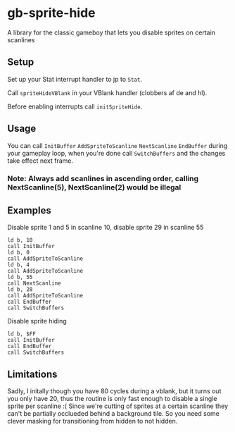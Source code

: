 # gb-sprite-hide
A library for the classic gameboy that lets you disable sprites on certain scanlines
## Setup
Set up your Stat interrupt handler to jp to `Stat`.

Call `spriteHideVBlank` in your VBlank handler (clobbers af de and hl).

Before enabling interrupts call `initSpriteHide`.
## Usage
You can call `InitBuffer` `AddSpriteToScanline` `NextScanline` `EndBuffer`
during your gameplay loop, when you're done call `SwitchBuffers` and the changes take effect next frame.
### Note: Always add scanlines in ascending order, calling NextScanline(5), NextScanline(2) would be illegal
## Examples
Disable sprite 1 and 5 in scanline 10, disable sprite 29 in scanline 55
```
ld b, 10
call InitBuffer
ld b, 0
call AddSpriteToScanline
ld b, 4
call AddSpriteToScanline
ld b, 55
call NextScanline
ld b, 28
call AddSpriteToScanline
call EndBuffer
call SwitchBuffers
```
Disable sprite hiding
```
ld b, $FF
call InitBuffer
call EndBuffer
call SwitchBuffers
```
## Limitations
Sadly, I initally though you have 80 cycles during a vblank, but it turns out you only have 20,
thus the routine is only fast enough to disable a single sprite per scanline :(
Since we're cutting of sprites at a certain scanline they can't be partially occlueded behind a background tile.
So you need some clever masking for transitioning from hidden to not hidden.
